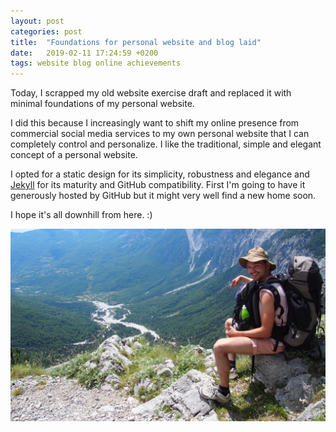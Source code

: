 ```yaml
---
layout: post
categories: post
title:  "Foundations for personal website and blog laid"
date:   2019-02-11 17:24:59 +0200
tags: website blog online achievements
---
```


Today, I scrapped my old website exercise draft and replaced it with minimal
foundations of my personal website.

I did this because I increasingly want to shift my online presence from
commercial social media services to my own personal website that I can
completely control and personalize. I like the traditional, simple and elegant
concept of a personal website.

I opted for a static design for its simplicity, robustness and elegance and 
[Jekyll][jekyllrb] for its maturity and GitHub compatibility. First I'm going 
to have it generously hosted by GitHub but it might very well find a new home 
soon.

I hope it's all downhill from here. :)

![A picture of me at a cliff in the Accursed Mountains of Albania][photo1]

[jekyllrb]: https://jekyllrb.com
[photo1]: /assets/photos/drop1-lq.jpg
